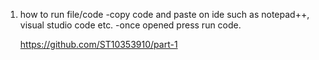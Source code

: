 1. how to run file/code
   -copy code and paste on ide such as notepad++, visual studio code etc.
   -once opened press run code.

   https://github.com/ST10353910/part-1

